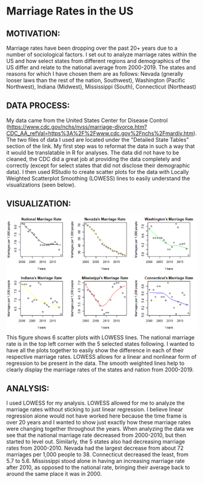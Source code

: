 # Marriage Rates in the US

## MOTIVATION:
Marriage rates have been dropping over the past 20+ years due to a number of sociological factors. I set out to analyze marriage rates within the US and how select states from  different regions and demographics of the US differ and relate to the national average from 2000-2019. The states and reasons for which I have chosen them are as follows: Nevada (gnerally looser laws than the rest of the nation, Southwest), Washington (Pacific Northwest), Indiana (Midwest), Mississippi (South), Connecticut (Northeast)
  
## DATA PROCESS:
My data came from the United States Center for Disease Control (https://www.cdc.gov/nchs/nvss/marriage-divorce.htm?CDC_AA_refVal=https%3A%2F%2Fwww.cdc.gov%2Fnchs%2Fmardiv.htm). The two files of data I used are located under the "Detailed State Tables" section of the link. My first step was to reformat the data in such a way that it would be translatable in R for analyses. The data did not have to be cleaned, the CDC did a great job at providing the data completely and correctly (except for select states that did not disclose their demographic data). I then used RStudio to create scatter plots for the data with Locally Weighted Scatterplot Smoothing (LOWESS) lines to easily understand the visualizations (seen below). 

## VISUALIZATION:
![image](https://github.com/brettgharris/bh_data115_proj/blob/main/marriage_rate_plots.png)
This figure shows 6 scatter plots with LOWESS lines. The national marriage rate is in the top left corner with the 5 selected states following. I wanted to have all the plots together to easily show the difference in each of their respective marriage rates. LOWESS allows for a linear and nonlinear form of regression to be present in the data. The smooth weighted lines help to clearly display the marriage rates of the states and nation from 2000-2019.

  
## ANALYSIS:
I used LOWESS for my analysis. LOWESS allowed for me to analyze the marriage rates without sticking to just linear regression. I believe linear regression alone would not have worked here because the time frame is over 20 years and I wanted to show just exactly how these marriage rates were changing together throughout the years. When analyzing the data we see that the national marriage rate decreased from 2000-2010, but then started to level out. Similarly, the 5 states also had decreasing marriage rates from 2000-2010. Nevada had the largest decrease from about 72 marriages per 1,000 people to 38. Connecticut decreased the least, from 5.7 to 5.6. Mississippi stood alone in having an increasing marriage rate after 2010, as opposed to the national rate, bringing their average back to around the same place it was in 2000. 
